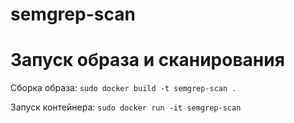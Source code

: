 # semgrep-scan
# Запуск образа и сканирования
Сборка образа:
```sudo docker build -t semgrep-scan .```

Запуск контейнера:
```sudo docker run -it semgrep-scan```
